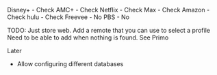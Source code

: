 Disney+ - Check
AMC+ - Check
Netflix - Check
Max - Check
Amazon - Check
hulu - Check
Freevee - No
PBS - No

TODO:
Just store web.
Add a remote that you can use to select a profile
Need to be able to add when nothing is found. See Primo

Later
* Allow configuring different databases


  